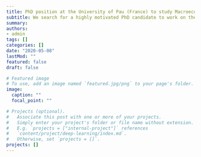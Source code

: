 ```yaml
---
title: PhD position at the University of Pau (France) to study Macroecological and Macroevolutionary Patterns of Island Radiation 
subtitle: We search for a highly motivated PhD candidate to work on the global macroecological/macroevolutionary patterns of island radiation
summary: 
authors:
- admin
tags: []
categories: []
date: "2020-05-08"
lastMod: ""
featured: false
draft: false

# Featured image
# To use, add an image named `featured.jpg/png` to your page's folder. 
image:
  caption: ""
  focal_point: ""

# Projects (optional).
#   Associate this post with one or more of your projects.
#   Simply enter your project's folder or file name without extension.
#   E.g. `projects = ["internal-project"]` references 
#   `content/project/deep-learning/index.md`.
#   Otherwise, set `projects = []`.
projects: []
---
```

